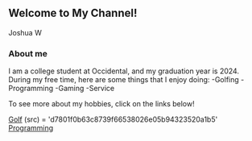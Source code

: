 ## Welcome to My Channel!

Joshua W

### About me

I am a college student at Occidental, and my graduation year is 2024. During my free time, here are some things that I enjoy doing:
-Golfing
-Programming
-Gaming
-Service

To see more about my hobbies, click on the links below!

[Golf](http://localhost:63342/pythonProject1/Golfindex.html?_ijt=tkmi06fivc8kditetn7tnmobdm) (src) = 'd7801f0b63c8739f66538026e05b94323520a1b5'
[Programming](http://localhost:63342/pythonProject1/Programming.html?_ijt=blkmv0bh2vipvkl311kktrfm7t)
